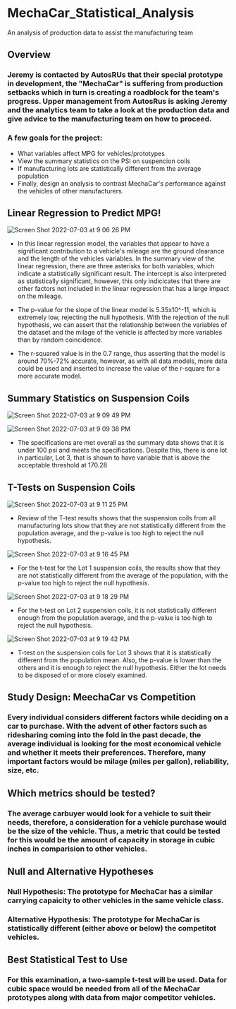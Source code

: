 # MechaCar_Statistical_Analysis
An analysis of production data to assist the manufacturing team 


## Overview
### Jeremy is contacted by AutosRUs that their special prototype in development, the "MechaCar" is suffering from production setbacks which in turn is creating a roadblock for the team's progress. Upper management from AutosRus is asking Jeremy and the analytics team to take a look at the production data and give advice to the manufacturing team on how to proceed. 

### A few goals for the project:
* What variables affect MPG for vehicles/prototypes
* View the summary statistics on the PSI on suspencion coils
* If manufacturing lots are statistically different from the average population
* Finally, design an analysis to contrast MechaCar's performance against the vehicles of other manufacturers.

## Linear Regression to Predict MPG!
![Screen Shot 2022-07-03 at 9 06 26 PM](https://user-images.githubusercontent.com/102098068/177069338-442b3c53-97e4-4a97-807e-bb91edaeb145.png)

* In this linear regression model, the variables that appear to have a significant contribution to a vehicle's mileage are the ground clearance and the length of the vehicles variables. In the summary view of the linear regression, there are three asterisks for both variables, which indicate a statistically significant result. The intercept is also interpreted as statistically significant, however, this only indicicates that there are other factors not included in the linear regression that has a large impact on the mileage.

* The p-value for the slope of the linear model is 5.35x10^-11, which is extremely low, rejecting the null hypothesis. With the rejection of the null hypothesis, we can assert that the relationship between the variables of the dataset and the milage of the vehicle is affected by more variables than by random coincidence.

* The r-squared value is in the 0.7 range, thus asserting that the model is around 70%-72% accurate, however, as with all data models, more data could be used and inserted to increase the value of the r-square for a more accurate model. 

## Summary Statistics on Suspension Coils
![Screen Shot 2022-07-03 at 9 09 49 PM](https://user-images.githubusercontent.com/102098068/177069524-c9706048-bc7a-48ea-9e85-800f3d42e1b0.png)

![Screen Shot 2022-07-03 at 9 09 38 PM](https://user-images.githubusercontent.com/102098068/177069541-7923c846-a7e9-4818-8391-7d1c4a9e1b26.png)


* The specifications are met overall as the summary data shows that it is under 100 psi and meets the specifications. Despite this, there is one lot in particular, Lot 3, that is shown to have variable that is above the acceptable threshold at 170.28

## T-Tests on Suspension Coils

![Screen Shot 2022-07-03 at 9 11 25 PM](https://user-images.githubusercontent.com/102098068/177070200-7e9b97a6-a428-4e9d-827b-a00a35ef98eb.png)

* Review of the T-test results shows that the suspension coils from all manufacturing lots show that they are not statistically different from the population average, and the p-value is too high to reject the null hypothesis. 

![Screen Shot 2022-07-03 at 9 16 45 PM](https://user-images.githubusercontent.com/102098068/177070225-f6c53d5c-5c76-4a91-857d-4eba7c320c98.png)

* For the t-test for the Lot 1 suspension coils, the results show that they are not statistically different from the average of the population, with the p-value too high to reject the null hypothesis.

![Screen Shot 2022-07-03 at 9 18 29 PM](https://user-images.githubusercontent.com/102098068/177070301-d5fe9ec6-9c78-4fd7-b6b7-e5e84345118d.png)

* For the t-test on Lot 2 suspension coils, it is not statistically different enough from the population average, and the p-value is too high to reject the null hypothesis.

![Screen Shot 2022-07-03 at 9 19 42 PM](https://user-images.githubusercontent.com/102098068/177070403-6c53b66c-54fc-4538-9211-12e8a864c485.png)

* T-test on the suspension coils for Lot 3 shows that it is statistically different from the population mean. Also, the p-value is lower than the others and it is enough to reject the null hypothesis. Either the lot needs to be disposed of or more closely examined. 

## Study Design: MeechaCar vs Competition 
### Every individual considers different factors while deciding on a car to purchase. With the advent of other factors such as ridesharing coming into the fold in the past decade, the average individual is looking for the most economical vehicle and whether it meets their preferences. Therefore, many important factors would be milage (miles per gallon), reliability, size, etc. 

## Which metrics should be tested?
### The average carbuyer would look for a vehicle to suit their needs, therefore, a consideration for a vehicle purchase would be the size of the vehicle. Thus, a metric that could be tested for this would be the amount of capacity in storage in cubic inches in comparision to other vehicles. 

## Null and Alternative Hypotheses
### Null Hypothesis: The prototype for MechaCar has a similar carrying capaicity to other vehicles in the same vehicle class.
### Alternative Hypothesis: The prototype for MechaCar is statistically different (either above or below) the competitot vehicles.

## Best Statistical Test to Use
### For this examination, a two-sample t-test will be used. Data for cubic space would be needed from all of the MechaCar prototypes along with data from major competitor vehicles.

